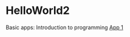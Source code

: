 # HelloWorld2
Basic apps: Introduction to programming
<a href = "https://atkinsann.github.io/HelloWorld2/first_event.html">App 1</a>


